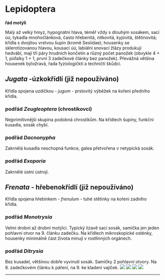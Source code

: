 # Lepidoptera
**řád motýli**

Malý až velký hmyz, hypognátní hlava, téměř vždy s dlouhým sosákem, sací úú, tykadla mnohočlánková, často hřebenitá, nitkovitá, kyjovitá, štětinovitá; křídla s dvojitou vrstvou šupin (kromě Sesiidae); housenky se sklerotizovanou hlavou, kousací úú, labiální snovací žlázy produkují hedvábí, mají tři páry hrudních končetin a různý počet panožek (obvykle 4 + 1, píďalky 1 + 1, první 3 zadečkové články bez panožek).
Převážná většina housenek býložravá, řada fyziologičktí a techničtí škůdci.

## *Jugata* -úzkokřídlí (již nepoužíváno)
Křídla spojena uzdičkou - *jugum* - prstovitý výběžek na kořeni předního křídla.

### podřád *Zeugleoptera* (chrostíkovci)
Nejprimitivnější skupina podobná chrostíkům. Na křídlech šupiny, funkční kusadla, sosák chybí.

### podřád *Dacnonypha*
Zakrnělá kusadla neschopná funkce, galea přetvořena v netypická sosák.

### podřád *Exoporia*
Zakrnělé ústní ústrojí.

## *Frenata* - hřebenokřídlí (již nepoužíváno)
Křídla spojena hřebínkem - *frenulum* - tuhé stětinky na kořeni zadního křídla.

### podřád *Monotrysia*
Velmi drobní až drobní motýlci. Typický lízavě sací sosák, samička jen jeden pohlavní otvor na 9. článku zadečku.
Na křídlech mikroskopické osténky, housenky minimálně část života minují v rostlinných orgánech.

### podřád *Ditrysia*
Bez kusadel, většinou dobře vyvinutí sosák. Samičky 2 pohlavní otvory. Na 8. zadečkovém článku k páření, na 9. ke kladení vajíček.
![](Pasted%20image%2020210615220143.png) ![](Pasted%20image%2020210615220149.png) ![](Pasted%20image%2020210615220153.png) ![](Pasted%20image%2020210615220157.png)

---
	